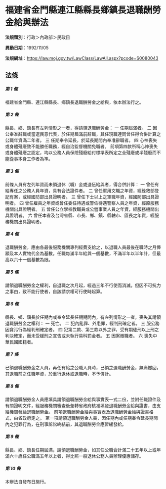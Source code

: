 # 福建省金門縣連江縣縣長鄉鎮長退職酬勞金給與辦法

**法規類別**：行政＞內政部＞民政目

**異動日期**：1992/11/05  

**法規網址**：https://law.moj.gov.tw/LawClass/LawAll.aspx?pcode=S0080043





## 法條
##### 第 1 條
福建省金門縣、連江縣縣長、鄉鎮長退職酬勞金之給與，依本辦法行之。

##### 第 2 條
縣長、鄉、鎮長有左列情形之一者，得請領退職酬勞金：
一  任期屆滿者。
二  因公奉准辭職或當選民意代表，於任期屆滿前辭職，其任現職連同曾任得合併計算之公職年資滿二年者。
三  任期奉令延長，於延長期間內奉准辭職者。
四  心神喪失或身體殘廢致不能勝任職務，經自治監督機關免職者。
前項第四款所稱心神喪失或身體殘廢之認定，均以公務人員保險殘廢給付標準表所定之全殘廢或半殘廢而不能從事本身工作者為準。

##### 第 3 條
前條人員有左列年資而未領退休（職）金或退伍給與者，得合併計算：
一  曾任有給專任之公務人員年資，具有合法證件者。
二  曾任軍用文職之年資，經銓敘部登記有案，或經國防部出具證明者。
三  曾任下士以上之軍職年資，經國防部出具證明者。
四  曾任雇員之年資或曾任委任待遇或警佐待遇警察人員之年資，經原服務機關出具證明者。
五  曾任公立學校教職員或公營事業人員之年資，經服務機關出具證明者。
六  曾任本省及台灣省縣、市長、鄉、鎮、縣轄市、區長之年資，經服務機關出具證明者。

##### 第 4 條
退職酬勞金，應由各最後服務機關專列經費支給之，以退職人員最後在職時之月俸額及本人實物代金為基數，任職每滿半年給與一個基數，不滿半年以半年計，但最高以六十一個基數為限。

##### 第 5 條
請領退職酬勞金之權利，自退職之次月起，經過三年不行使而消滅。但因不可抗力之事由，致不能行使者，自該請求權可行使時起算。

##### 第 6 條
縣長、鄉、鎮長於任期內或奉令延長任期期間內，有左列情形之一者，喪失其請領退職酬勞金之權利：
一  死亡。
二  犯內亂罪、外患罪，經判刑確定者。
三  服公務因貪污行為經判刑確定者。
四  犯第二款、第三款以外之罪，受有期徒刑以上刑之判決確定，而未受緩刑之宣告或未執行易科罰金者。
五  因案撤職者。
六  喪失中華民國國籍者。

##### 第 7 條
已領退職酬勞金之人員，再任有給之公職人員時，已領之退職酬勞金，無庸繳回，其退職前之任職年資，於重行退休或退職時，不予併計。

##### 第 8 條
請領退職酬勞金人員應填具請領退職酬勞金給與事實表一式二份，並附任職證件及有關證明文件，經服務機關審查後彙轉省政府核准填發退職酬勞金給與證書，由支給機關發給退職酬勞金。
前項退職酬勞金給與事實表及退職酬勞金給與證書格式，由省政府定之。
第一項請領退職酬勞金人員，因任期內或任期奉令延長期間內之犯罪行為，在刑事訴訟終結前，其退職酬勞金應暫緩發給。

##### 第 9 條
縣長、鄉、鎮長任期屆滿，請領退職酬勞金，如其任公職合計滿二十五年以上或年滿六十歲任公職滿五年以上者，得比照一般退休公務人員辦理優惠儲存。

##### 第 10 條
本辦法自發布日施行。


